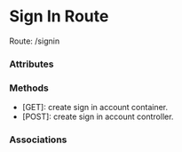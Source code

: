 # Sign In Route

Route: /signin

### Attributes

### Methods

- [GET]: create sign in account container.
- [POST]: create sign in account controller.

### Associations
